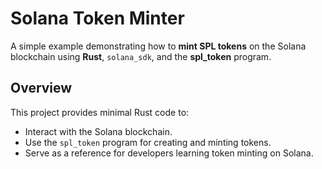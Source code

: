 # Solana Token Minter

A simple example demonstrating how to **mint SPL tokens** on the Solana blockchain using **Rust**, `solana_sdk`, and the **spl\_token** program.

## Overview

This project provides minimal Rust code to:

* Interact with the Solana blockchain.
* Use the `spl_token` program for creating and minting tokens.
* Serve as a reference for developers learning token minting on Solana.
